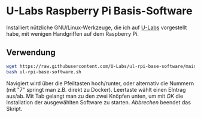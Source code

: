 # U-Labs Raspberry Pi Basis-Software
Installiert nützliche GNU/Linux-Werkzeuge, die ich auf [U-Labs](https://u-labs.de/portal/) vorgestellt habe, mit wenigen Handgriffen auf dem Raspberry Pi.

## Verwendung
```bash
wget https://raw.githubusercontent.com/U-Labs/ul-rpi-base-software/main/ul-rpi-base-software.sh
bash ul-rpi-base-software.sh
```
Navigiert wird über die Pfeiltasten hoch/runter, oder alternativ die Nummern (mit "7" springt man z.B. direkt zu Docker). Leertaste wählt einen EIntrag aus/ab. Mit Tab gelangt man zu den zwei Knöpfen unten, um mit _OK_ die Installation der ausgewählten Software zu starten. _Abbrechen_ beendet das Skript.
